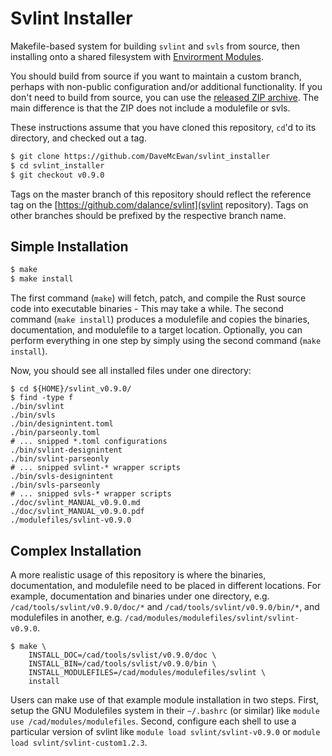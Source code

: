 
Svlint Installer
================

Makefile-based system for building `svlint` and `svls` from source, then
installing onto a shared filesystem with
[Envirorment Modules](https://modules.readthedocs.io/en/latest/index.html).

You should build from source if you want to maintain a custom branch, perhaps
with non-public configuration and/or additional functionality.
If you don't need to build from source, you can use the [released ZIP
archive](https://github.com/dalance/svlint/releases/tag/v0.9.0).
The main difference is that the ZIP does not include a modulefile or svls.

These instructions assume that you have cloned this repository, `cd`'d to its
directory, and checked out a tag.

```sh
$ git clone https://github.com/DaveMcEwan/svlint_installer
$ cd svlint_installer
$ git checkout v0.9.0
```

Tags on the master branch of this repository should reflect the reference tag
on the [https://github.com/dalance/svlint](svlint repository).
Tags on other branches should be prefixed by the respective branch name.


Simple Installation
-------------------

```sh
$ make
$ make install
```

The first command (`make`) will fetch, patch, and compile the Rust source code
into executable binaries - This may take a while.
The second command (`make install`) produces a modulefile and copies the
binaries, documentation, and modulefile to a target location.
Optionally, you can perform everything in one step by simply using the second
command (`make install`).

Now, you should see all installed files under one directory:
```
$ cd ${HOME}/svlint_v0.9.0/
$ find -type f
./bin/svlint
./bin/svls
./bin/designintent.toml
./bin/parseonly.toml
# ... snipped *.toml configurations
./bin/svlint-designintent
./bin/svlint-parseonly
# ... snipped svlint-* wrapper scripts
./bin/svls-designintent
./bin/svls-parseonly
# ... snipped svls-* wrapper scripts
./doc/svlint_MANUAL_v0.9.0.md
./doc/svlint_MANUAL_v0.9.0.pdf
./modulefiles/svlint-v0.9.0
```


Complex Installation
--------------------

A more realistic usage of this repository is where the binaries, documentation,
and modulefile need to be placed in different locations.
For example, documentation and binaries under one directory, e.g.
`/cad/tools/svlint/v0.9.0/doc/*` and `/cad/tools/svlint/v0.9.0/bin/*`, and
modulefiles in another, e.g. `/cad/modules/modulefiles/svlint/svlint-v0.9.0`.

```
$ make \
    INSTALL_DOC=/cad/tools/svlist/v0.9.0/doc \
    INSTALL_BIN=/cad/tools/svlist/v0.9.0/bin \
    INSTALL_MODULEFILES=/cad/modules/modulefiles/svlint \
    install
```

Users can make use of that example module installation in two steps.
First, setup the GNU Modulefiles system in their `~/.bashrc` (or similar) like
`module use /cad/modules/modulefiles`.
Second, configure each shell to use a particular version of svlint like
`module load svlint/svlint-v0.9.0` or `module load svlint/svlint-custom1.2.3`.
